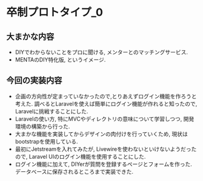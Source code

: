 # 卒制プロトタイプ_0

## 大まかな内容

- DIYでわからないことをプロに聞ける, メンターとのマッチングサービス.
- MENTAのDIY特化版, というイメージ.

## 今回の実装内容

- 企画の方向性が定まっていなかったので,とりあえずログイン機能を作ろうと考えた. 調べるとLaravelを使えば簡単にログイン機能が作れると知ったので, Laravelに挑戦することにした.
- Laravelの使い方, 特にMVCやディレクトリの意味について学習しつつ, 開発環境の構築から行った.
- 大まかな機能を実装してからデザインの肉付けを行っていくため, 現状はbootstrapを使用している.
- 最初にJetstreamを入れてみたが, Livewireを使わないといけないようだったので, Laravel UIのログイン機能を使用することにした.
- ログイン機能に加えて, DIYerが質問を登録するページとフォームを作った. データベースに保存されるところまで実装できた.
